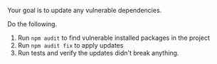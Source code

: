 Your goal is to update any vulnerable dependencies.

Do the following.

1. Run `npm audit` to find vulnerable installed packages in the project
2. Run `npm audit fix` to apply updates
3. Run tests and verify the updates didn't break anything.
